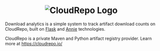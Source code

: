 <h1 align="center">
  <img src="https://cloudrepo.io/assets/img/logo/square/CloudRepo-Square-Brand-Blue.png" alt="CloudRepo Logo">
</h1>

Download analytics is a simple system to track artifact download counts on CloudRepo, built on [Flask](https://palletsprojects.com/p/flask/) and [Annie](https://github.com/annieapp/annie) technologies.

CloudRepo is a private Maven and Python artifact registry provider. Learn more at https://cloudrepo.io/

